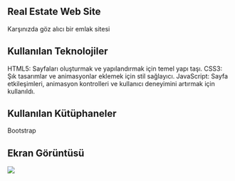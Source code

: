 
<h2>Real Estate Web Site</h2>

Karşınızda göz alıcı bir emlak sitesi

<h2>Kullanılan Teknolojiler</h2>

HTML5: Sayfaları oluşturmak ve yapılandırmak için temel yapı taşı.
CSS3: Şık tasarımlar ve animasyonlar eklemek için stil sağlayıcı.
JavaScript: Sayfa etkileşimleri, animasyon kontrolleri ve kullanıcı deneyimini artırmak için kullanıldı.

<h2>Kullanılan Kütüphaneler</h2>

Bootstrap

<h2>Ekran Görüntüsü</h2>

![](real-estate.gif)